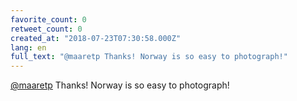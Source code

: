 ```yaml
---
favorite_count: 0
retweet_count: 0
created_at: "2018-07-23T07:30:58.000Z"
lang: en
full_text: "@maaretp Thanks! Norway is so easy to photograph!"
---
```


[@maaretp](https://twitter.com/maaretp) Thanks! Norway is so easy to photograph!
